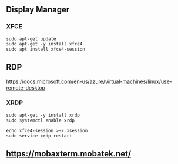 
## Display Manager 

### XFCE
```
sudo apt-get update
sudo apt-get -y install xfce4
sudo apt install xfce4-session
```

## RDP 

https://docs.microsoft.com/en-us/azure/virtual-machines/linux/use-remote-desktop

### XRDP

```
sudo apt-get -y install xrdp
sudo systemctl enable xrdp
```
```
echo xfce4-session >~/.xsession
sudo service xrdp restart
```

## https://mobaxterm.mobatek.net/

